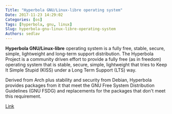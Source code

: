 ```yaml
---
Title: "Hyperbola GNU/Linux-libre operating system"
Date: 2017-11-23 14:29:02
Categories: [os]
Tags: [hyperbola, gnu, linux]
Slug: hyperbola-gnu-linux-libre-operating-system
Authors: sedlav
---
```


**Hyperbola GNU/Linux-libre** operating system is a fully free, stable, secure, simple, lightweight and long-term support distribution. The Hyperbola Project is a community driven effort to provide a fully free (as in freedom) operating system that is stable, secure, simple, lightweight that tries to Keep It Simple Stupid (KISS) under a Long Term Support (LTS) way.

Derived from Arch plus stability and security from Debian, Hyperbola provides packages from it that meet the GNU Free System Distribution Guidelines (GNU FSDG) and replacements for the packages that don't meet this requirement.

[Link](https://www.hyperbola.info/)
